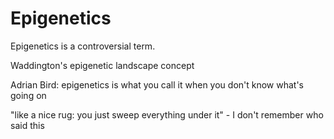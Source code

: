 Epigenetics
===========

Epigenetics is a controversial term.

Waddington's epigenetic landscape concept

Adrian Bird: epigenetics is what you call it when you don't know what's going on

"like a nice rug: you just sweep everything under it" - I don't remember who said this
